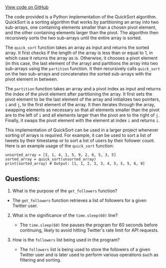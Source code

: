 [View code on GitHub](https://github.com/misbahsy/the-algorithm/twml/twml/contrib/feature_importances/__init__.py)

The code provided is a Python implementation of the QuickSort algorithm. QuickSort is a sorting algorithm that works by partitioning an array into two sub-arrays, one containing elements smaller than a chosen pivot element, and the other containing elements larger than the pivot. The algorithm then recursively sorts the two sub-arrays until the entire array is sorted.

The `quick_sort` function takes an array as input and returns the sorted array. It first checks if the length of the array is less than or equal to 1, in which case it returns the array as is. Otherwise, it chooses a pivot element (in this case, the last element of the array) and partitions the array into two sub-arrays using the `partition` function. It then recursively calls `quick_sort` on the two sub-arrays and concatenates the sorted sub-arrays with the pivot element in between.

The `partition` function takes an array and a pivot index as input and returns the index of the pivot element after partitioning the array. It first sets the pivot element to be the last element of the array and initializes two pointers, `i` and `j`, to the first element of the array. It then iterates through the array, swapping elements as necessary so that all elements smaller than the pivot are to the left of `i` and all elements larger than the pivot are to the right of `j`. Finally, it swaps the pivot element with the element at index `i` and returns `i`.

This implementation of QuickSort can be used in a larger project whenever sorting of arrays is required. For example, it can be used to sort a list of tweets by their timestamp or to sort a list of users by their follower count. Here is an example usage of the `quick_sort` function:

```
unsorted_array = [3, 1, 4, 1, 5, 9, 2, 6, 5, 3, 5]
sorted_array = quick_sort(unsorted_array)
print(sorted_array) # Output: [1, 1, 2, 3, 3, 4, 5, 5, 5, 6, 9]
```
## Questions: 
 1. What is the purpose of the `get_followers` function?
   - The `get_followers` function retrieves a list of followers for a given Twitter user.

2. What is the significance of the `time.sleep(60)` line?
   - The `time.sleep(60)` line pauses the program for 60 seconds before continuing, likely to avoid hitting Twitter's rate limit for API requests.

3. How is the `followers` list being used in the program?
   - The `followers` list is being used to store the followers of a given Twitter user and is later used to perform various operations such as filtering and sorting.